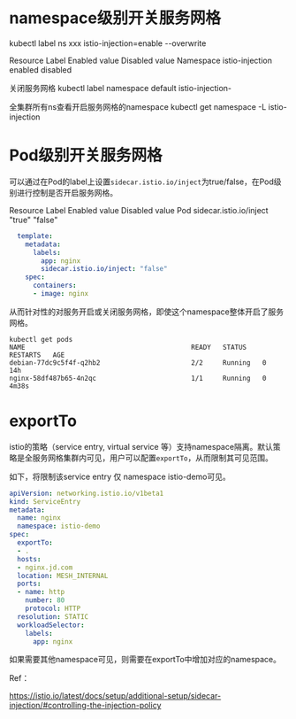 
# namespace级别开关服务网格

kubectl label ns xxx istio-injection=enable --overwrite

Resource	Label	Enabled value	Disabled value
Namespace	istio-injection	enabled	disabled

关闭服务网格
kubectl label namespace default istio-injection-

全集群所有ns查看开启服务网格的namespace
kubectl get namespace -L istio-injection

# Pod级别开关服务网格

可以通过在Pod的label上设置`sidecar.istio.io/inject`为true/false，在Pod级别进行控制是否开启服务网格。

Resource	Label	Enabled value	Disabled value
Pod	sidecar.istio.io/inject	"true"	"false"

```yaml
  template:
    metadata:
      labels:
        app: nginx
        sidecar.istio.io/inject: "false"
    spec:
      containers:
      - image: nginx
```

从而针对性的对服务开启或关闭服务网格，即使这个namespace整体开启了服务网格。

```
kubectl get pods
NAME                                          READY   STATUS    RESTARTS   AGE
debian-77dc9c5f4f-q2hb2                       2/2     Running   0          14h
nginx-58df487b65-4n2qc                        1/1     Running   0          4m38s
```


# exportTo

istio的策略（service entry, virtual service 等）支持namespace隔离。默认策略是全服务网格集群内可见，用户可以配置`exportTo`，从而限制其可见范围。

如下，将限制该service entry 仅 namespace istio-demo可见。

```yaml
apiVersion: networking.istio.io/v1beta1
kind: ServiceEntry
metadata:
  name: nginx
  namespace: istio-demo
spec:
  exportTo:
  - .
  hosts:
  - nginx.jd.com
  location: MESH_INTERNAL
  ports:
  - name: http
    number: 80
    protocol: HTTP
  resolution: STATIC
  workloadSelector:
    labels:
      app: nginx
```

如果需要其他namespace可见，则需要在exportTo中增加对应的namespace。


Ref：

https://istio.io/latest/docs/setup/additional-setup/sidecar-injection/#controlling-the-injection-policy

